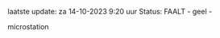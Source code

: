 laatste update: 
za 14-10-2023  9:20   uur 
Status: FAALT - geel - 
<div class="service Y">microstation</div>